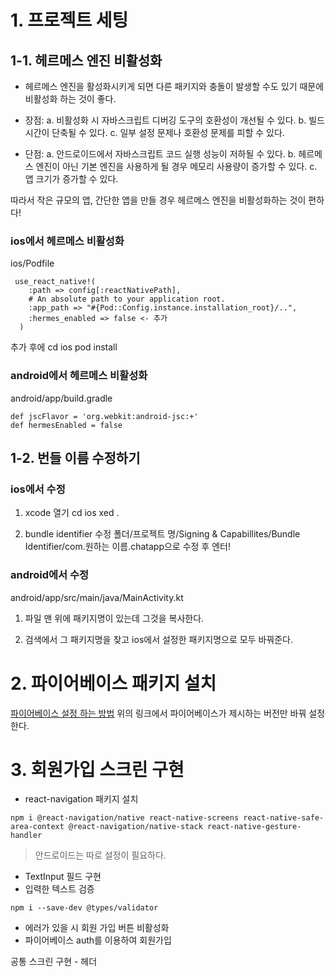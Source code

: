# 1. 프로젝트 세팅

## 1-1. 헤르메스 엔진 비활성화

- 헤르메스 엔진을 활성화시키게 되면 다른 패키지와 충돌이 발생할 수도 있기 때문에 비활성화 하는 것이 좋다.

- 장점:
  a. 비활성화 시 자바스크립트 디버깅 도구의 호환성이 개선될 수 있다.
  b. 빌드 시간이 단축될 수 있다.
  c. 일부 설정 문제나 호환성 문제를 피할 수 있다.

- 단점:
  a. 안드로이드에서 자바스크립트 코드 실행 성능이 저하될 수 있다.
  b. 헤르메스 엔진이 아닌 기본 엔진을 사용하게 될 경우 메모리 사용량이 증가할 수 있다.
  c. 앱 크기가 증가할 수 있다.

따라서 작은 규모의 앱, 간단한 앱을 만들 경우 헤르메스 엔진을 비활성화하는 것이 편하다!

### ios에서 헤르메스 비활성화

ios/Podfile

```
 use_react_native!(
    :path => config[:reactNativePath],
    # An absolute path to your application root.
    :app_path => "#{Pod::Config.instance.installation_root}/..",
    :hermes_enabled => false <- 추가
  )
```

추가 후에
cd ios
pod install

### android에서 헤르메스 비활성화

android/app/build.gradle

```
def jscFlavor = 'org.webkit:android-jsc:+'
def hermesEnabled = false
```

## 1-2. 번들 이름 수정하기

### ios에서 수정

1. xcode 열기
   cd ios
   xed .

2. bundle identifier 수정
   폴더/프로젝트 명/Signing & Capabillites/Bundle Identifier/com.원하는 이름.chatapp으로 수정 후 엔터!

### android에서 수정

android/app/src/main/java/MainActivity.kt

1. 파일 맨 위에 패키지명이 있는데 그것을 복사한다.

2. 검색에서 그 패키지명을 찾고 ios에서 설정한 패키지명으로 모두 바꿔준다.

# 2. 파이어베이스 패키지 설치

<a href="https://velog.io/@moko0428/RN-Firebase-%EC%97%B0%EB%8F%99%ED%95%98%EA%B8%B0-Authentication">파이어베이스 설정 하는 방법</a>
위의 링크에서 파이어베이스가 제시하는 버전만 바꿔 설정한다.

# 3. 회원가입 스크린 구현

- react-navigation 패키지 설치

```
npm i @react-navigation/native react-native-screens react-native-safe-area-context @react-navigation/native-stack react-native-gesture-handler
```

> 안드로이드는 따로 설정이 필요하다.

- TextInput 필드 구현
- 입력한 텍스트 검증

```
npm i --save-dev @types/validator
```

- 에러가 있을 시 회원 가입 버튼 비활성화
- 파이어베이스 auth를 이용하여 회원가입

공통 스크린 구현 - 헤더
